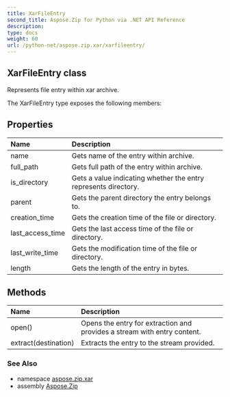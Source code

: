 ```yaml
---
title: XarFileEntry
second_title: Aspose.Zip for Python via .NET API Reference
description: 
type: docs
weight: 60
url: /python-net/aspose.zip.xar/xarfileentry/
---
```


## XarFileEntry class

Represents file entry within xar archive.

The XarFileEntry type exposes the following members:
## Properties
| Name | Description |
| :- | :- |
|name|Gets name of the entry within archive.|
|full_path|Gets full path of the entry within archive.|
|is_directory|Gets a value indicating whether the entry represents directory.|
|parent|Gets the parent directory the entry belongs to.|
|creation_time|Gets the creation time of the file or directory.|
|last_access_time|Gets the last access time of the file or directory.|
|last_write_time|Gets the modification time of the file or directory.|
|length|Gets the length of the entry in bytes.|
## Methods
| Name | Description |
| :- | :- |
|open()|Opens the entry for extraction and provides a stream with entry content.|
|extract(destination)|Extracts the entry to the stream provided.|

### See Also

* namespace [aspose.zip.xar](/zip/python-net/aspose.zip.xar/)
* assembly [Aspose.Zip](/zip/python-net/)

